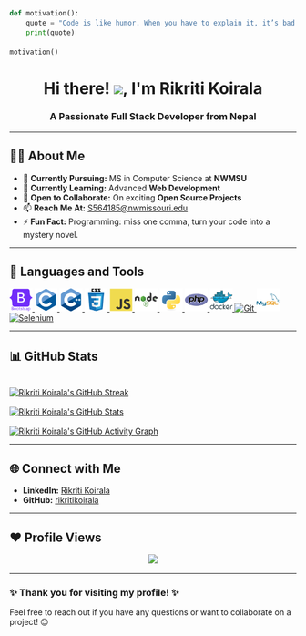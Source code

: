 
```python
def motivation():
    quote = "Code is like humor. When you have to explain it, it’s bad."
    print(quote)

motivation()
```
<h1 align="center">Hi there! <img src="https://raw.githubusercontent.com/MartinHeinz/MartinHeinz/master/wave.gif" width="30px">, I'm Rikriti Koirala</h1>
<h3 align="center">A Passionate Full Stack Developer from Nepal</h3>

---

## 🙋‍♂️ About Me
- 🔭 **Currently Pursuing:** MS in Computer Science at **NWMSU**
- 🌱 **Currently Learning:** Advanced **Web Development**
- 👯 **Open to Collaborate:** On exciting **Open Source Projects**
- 📫 **Reach Me At:** [S564185@nwmissouri.edu](mailto:S564185@nwmissouri.edu)
- ⚡ **Fun Fact:** Programming: miss one comma, turn your code into a mystery novel.

---

## 🚀 Languages and Tools

<p align="left">
    <a href="https://getbootstrap.com" target="_blank"> <img src="https://raw.githubusercontent.com/devicons/devicon/master/icons/bootstrap/bootstrap-plain-wordmark.svg" alt="Bootstrap" width="40" height="40"/> </a>
    <a href="https://www.cprogramming.com/" target="_blank"> <img src="https://raw.githubusercontent.com/devicons/devicon/master/icons/c/c-original.svg" alt="C" width="40" height="40"/> </a>
    <a href="https://www.w3schools.com/cpp/" target="_blank"> <img src="https://raw.githubusercontent.com/devicons/devicon/master/icons/cplusplus/cplusplus-original.svg" alt="C++" width="40" height="40"/> </a>
    <a href="https://www.w3schools.com/css/" target="_blank"> <img src="https://raw.githubusercontent.com/devicons/devicon/master/icons/css3/css3-original-wordmark.svg" alt="CSS3" width="40" height="40"/> </a>
    <a href="https://developer.mozilla.org/en-US/docs/Web/JavaScript" target="_blank"> <img src="https://raw.githubusercontent.com/devicons/devicon/master/icons/javascript/javascript-original.svg" alt="JavaScript" width="40" height="40"/> </a>
    <a href="https://nodejs.org" target="_blank"> <img src="https://raw.githubusercontent.com/devicons/devicon/master/icons/nodejs/nodejs-original-wordmark.svg" alt="Node.js" width="40" height="40"/> </a>
    <a href="https://www.python.org" target="_blank"> <img src="https://raw.githubusercontent.com/devicons/devicon/master/icons/python/python-original.svg" alt="Python" width="40" height="40"/> </a>
    <a href="https://www.php.net" target="_blank"> <img src="https://raw.githubusercontent.com/devicons/devicon/master/icons/php/php-original.svg" alt="PHP" width="40" height="40"/> </a>
    <a href="https://www.docker.com/" target="_blank"> <img src="https://raw.githubusercontent.com/devicons/devicon/master/icons/docker/docker-original-wordmark.svg" alt="Docker" width="40" height="40"/> </a>
    <a href="https://git-scm.com/" target="_blank"> <img src="https://www.vectorlogo.zone/logos/git-scm/git-scm-icon.svg" alt="Git" width="40" height="40"/> </a>
    <a href="https://www.mysql.com/" target="_blank"> <img src="https://raw.githubusercontent.com/devicons/devicon/master/icons/mysql/mysql-original-wordmark.svg" alt="MySQL" width="40" height="40"/> </a>
    <a href="https://www.selenium.dev" target="_blank"> <img src="https://raw.githubusercontent.com/detain/svg-logos/780f25886640cef088af994181646db2f6b1a3f8/svg/selenium-logo.svg" alt="Selenium" width="40" height="40"/> </a>
</p>

---

## 📊 GitHub Stats

<br/>
    <a href="https://github.com/rikriti/github-readme-streak-stats">
        <img alt="Rikriti Koirala's GitHub Streak" src="https://github-readme-streak-stats.herokuapp.com/?user=rikriti&theme=black-ice&hide_border=true&stroke=0000&background=060A0CD0"/>
    </a>
<br/>

<br/>
    <a href="https://github.com/rikriti/github-readme-stats">
        <img alt="Rikriti Koirala's GitHub Stats" src="https://github-readme-stats.vercel.app/api?username=rikriti&show_icons=true&count_private=true&theme=react&hide_border=true&bg_color=0D1117" />
    </a>
<br/>

<br/>
    <a href="https://github.com/rikriti/github-readme-activity-graph">
        <img alt="Rikriti Koirala's GitHub Activity Graph" src="https://github-readme-activity-graph.vercel.app/graph?username=rikriti&bg_color=0D1117&color=5BCDEC&line=5BCDEC&point=FFFFFF&hide_border=true" />
    </a>
<br/>

---

## 🌐 Connect with Me

- **LinkedIn:** [Rikriti Koirala](https://linkedin.com/in/rikriti-koirala)
- **GitHub:** [rikritikoirala](https://github.com/rikriti)
<!-- - **Portfolio:** [rikritikoirala.com](https://rikritikoirala.com) -->

---

## ❤ Profile Views

<p align="center">
    <a href="https://github.com/rikriti/github-profile-views-counter">
        <img src="https://komarev.com/ghpvc/?username=rikritikoirala&style=for-the-badge">
    </a>
    <!-- <a href="https://github.com/rikriti?tab=followers">
        <img src="https://img.shields.io/github/followers/rikritikoirala?label=Followers&style=social" alt="GitHub Badge">
    </a> -->
</p>

---

### ✨ Thank you for visiting my profile! ✨

Feel free to reach out if you have any questions or want to collaborate on a project! 😊
